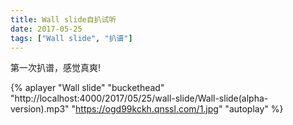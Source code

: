 ```yaml
---
title: Wall slide自扒试听
date: 2017-05-25
tags: ["Wall slide", "扒谱"]
---
```


第一次扒谱，感觉真爽!

<!--more-->

{% aplayer "Wall slide" "buckethead" "http://localhost:4000/2017/05/25/wall-slide/Wall-slide(alpha-version).mp3" "https://ogd99kckh.qnssl.com/1.jpg" "autoplay" %}
